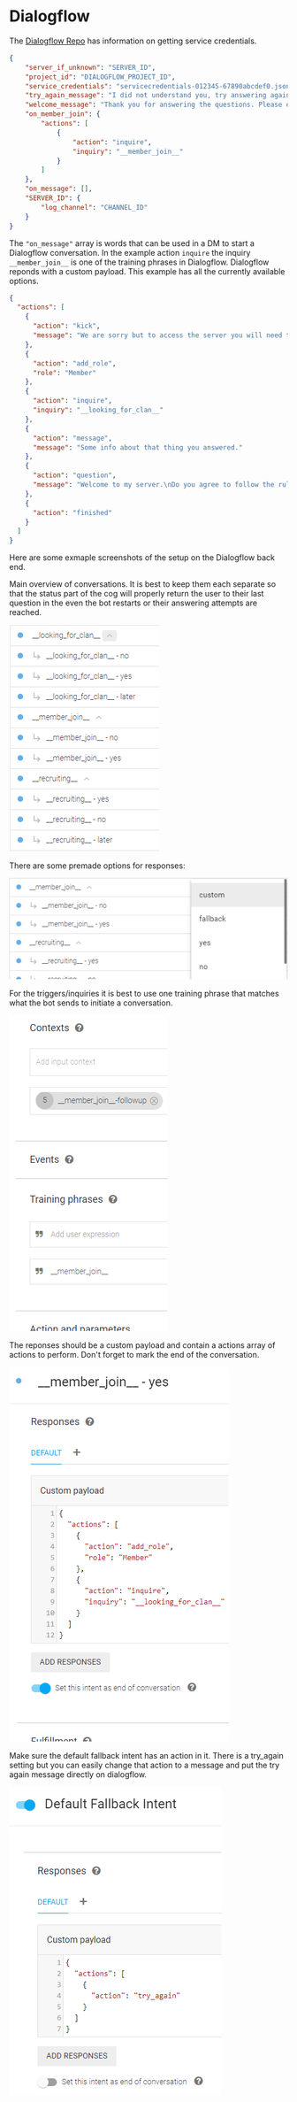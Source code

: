 # Dialogflow

The [Dialogflow Repo](https://github.com/googleapis/dialogflow-python-client-v2#before-you-begin) has information on getting service credentials.

```json
{
    "server_if_unknown": "SERVER_ID",
    "project_id": "DIALOGFLOW_PROJECT_ID",
    "service_credentials": "servicecredentials-012345-67890abcdef0.json",
    "try_again_message": "I did not understand you, try answering again.",
    "welcome_message": "Thank you for answering the questions. Please enjoy your stay. If you need any additional assitance please contact one of the mods.",
    "on_member_join": {
        "actions": [
            {
                "action": "inquire",
                "inquiry": "__member_join__"
            }
        ]
    },
    "on_message": [],
    "SERVER_ID": {
        "log_channel": "CHANNEL_ID"
    }
}
```

The `"on_message"` array is words that can be used in a DM to start a Dialogflow conversation. In the example action `inquire` the inquiry `__member_join__` is one of the training phrases in Dialogflow. Dialogflow reponds with a custom payload.  This example has all the currently available options.
```json
{
  "actions": [
    {
      "action": "kick",
      "message": "We are sorry but to access the server you will need to follow the rules. You can rejoin the server in the event you change your mind.\nhttps://discord.gg/__INVITE_CODE__"
    },
    {
      "action": "add_role",
      "role": "Member"
    },
    {
      "action": "inquire",
      "inquiry": "__looking_for_clan__"
    },
    {
      "action": "message",
      "message": "Some info about that thing you answered."
    },
    {
      "action": "question",
      "message": "Welcome to my server.\nDo you agree to follow the rules listed in <#__CHANNEL_ID__>?"
    },
    {
      "action": "finished"
    }
  ]
}
```

Here are some exmaple screenshots of the setup on the Dialogflow back end.

Main overview of conversations. It is best to keep them each separate so that the status part of the cog will properly return the user to their last question in the even the bot restarts or their answering attempts are reached.

![](../_images/Dialogflow_1.png)

There are some premade options for responses:

![](../_images/Dialogflow_2.png)

For the triggers/inquiries it is best to use one training phrase that matches what the bot sends to initiate a conversation.

![](../_images/Dialogflow_3.png)

The reponses should be a custom payload and contain a actions array of actions to perform. Don't forget to mark the end of the conversation.

![](../_images/Dialogflow_4.png)

Make sure the default fallback intent has an action in it. There is a try_again setting but you can easily change that action to a message and put the try again message directly on dialogflow.

![](../_images/Dialogflow_5.png)
